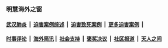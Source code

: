 
### 明慧海外之窗

####  [武汉肺炎](indexes/365.md?t=03070500) &nbsp;|&nbsp;  [迫害案例综述](indexes/328.md?t=03070500) &nbsp;|&nbsp; [迫害致死案例](indexes/277.md?t=03070500)  &nbsp;|&nbsp; [更多迫害案例](indexes/81.md?t=03070500)  &nbsp;|&nbsp; 
####  [时事评论](indexes/19.md?t=03070500) &nbsp;|&nbsp; [海外简讯](indexes/245.md?t=03070500)&nbsp;|&nbsp;  [社会支持](indexes/140.md?t=03070500) &nbsp;|&nbsp; [褒奖决议](indexes/282.md?t=03070500) &nbsp;|&nbsp; [社区报道](indexes/91.md?t=03070500)  &nbsp;|&nbsp; [天人之间](indexes/78.md?t=03070500) 

